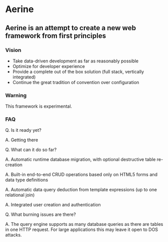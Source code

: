 # Aerine

## Aerine is an attempt to create a new web framework from first principles

### Vision

* Take data-driven development as far as reasonably possible
* Optimize for developer experience
* Provide a complete out of the box solution (full stack, vertically integrated)
* Continue the great tradition of convention over configuration

### Warning

This framework is experimental.

### FAQ

Q. Is it ready yet?

A. Getting there

Q. What can it do so far?

A. Automatic runtime database migration, with optional destructive table re-creation

A. Built-in end-to-end CRUD operations based only on HTML5 forms and data type definitions

A. Automatic data query deduction from template expressions (up to one relational join)

A. Integrated user creation and authentication

Q. What burning issues are there?

A. The query engine supports as many database queries as there are tables in one HTTP request. For large applications this may leave it open to DOS attacks.
